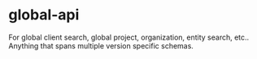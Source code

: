 # global-api
For global client search, global project, organization, entity search, etc.. Anything that spans multiple version specific schemas.
